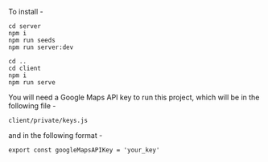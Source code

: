 To install -

```
cd server
npm i
npm run seeds
npm run server:dev
```

```
cd ..
cd client
npm i
npm run serve
```

You will need a Google Maps API key to run this project, which will be in the following file -

`client/private/keys.js`

and in the following format -

`export const googleMapsAPIKey = 'your_key'`
